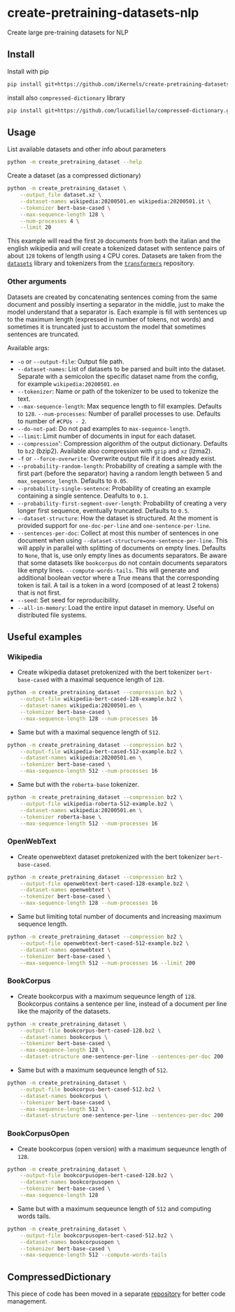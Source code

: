 # create-pretraining-datasets-nlp
Create large pre-training datasets for NLP


## Install

Install with pip

```bash
pip install git+https://github.com/iKernels/create-pretraining-datasets-nlp.git --upgrade
```

install also `compressed-dictionary` library
```bash
pip install git+https://github.com/lucadiliello/compressed-dictionary.git --upgrade
```


## Usage

List available datasets and other info about parameters
```bash
python -m create_pretraining_dataset --help
```

Create a dataset (as a compressed dictionary)
```bash
python -m create_pretraining_dataset \
    --output_file dataset.xz \
    --dataset-names wikipedia:20200501.en wikipedia:20200501.it \
    --tokenizer bert-base-cased \
    --max-sequence-length 128 \
    --num-processes 4 \
    --limit 20
```

This example will read the first `20` documents from both the italian and the english wikipedia and will create a tokenized dataset with sentence pairs of about `128` tokens of length using `4` CPU cores. Datasets are taken from the [`datasets`](https://huggingface.co/docs/datasets/) library and tokenizers from the [`transformers`](https://huggingface.co/transformers/) repository.

### Other arguments

Datasets are created by concatenating sentences coming from the same document and possibly inserting a separator in the middle, just to make the model understand that a separator is. Each example is fill with sentences up to the maximum length (expressed in number of tokens, not words) and sometimes it is truncated just to accustom the model that sometimes sentences are truncated.

Available args:

- `-o` or `--output-file`:  Output file path.
- `--dataset-names`: List of datasets to be parsed and built into the dataset. Separate with a semicolon the specific dataset name from the config, for example `wikipedia:20200501.en`
- `--tokenizer`: Name or path of the tokenizer to be used to tokenize the text.
- `--max-sequence-length`: Max sequence length to fill examples. Defaults to `128`.
`--num-processes`: Number of parallel processes to use. Defaults to number of `#CPUs - 2`.
- `--do-not-pad`: Do not pad examples to `max-sequence-length`.
- `--limit`: Limit number of documents in input for each dataset.
- `--compression`': Compression algorithm of the output dictionary. Defaults to `bz2` (bzip2). Available also compression with `gzip` and `xz` (lzma2).
- `-f` or `--force-overwrite`: Overwrite output file if it does already exist.
- `--probability-random-length`: Probability of creating a sample with the first part (before the separator) having a random length between 5 and `max_sequence_length`. Defaults to `0.05`.
- `--probability-single-sentence`: Probability of creating an example containing a single sentence. Deafults to `0.1`.
- `--probability-first-segment-over-length`: Probability of creating a very longer first sequence, eventually truncated. Defaults to `0.5`. 
- `--dataset-structure`: How the dataset is structured. At the moment is provided support for `one-doc-per-line` and `one-sentence-per-line`. 
- `--sentences-per-doc`: Collect at most this number of sentences in one document when using `--dataset-structure=one-sentence-per-line`. This will apply in parallel with splitting of documents on empty lines. Defaults to `None`, that is, use only empty lines as documents separators. Be aware that some datasets like `bookcorpus` do not contain documents separators like empty lines.
`--compute-words-tails`. This will generate and additional boolean vector where a True means that the corresponding token is tail. A tail is a token in a word (composed of at least 2 tokens) that is not first. 
- `--seed`: Set seed for reproducibility.
- `--all-in-memory`: Load the entire input dataset in memory. Useful on distributed file systems.


## Useful examples

### Wikipedia

- Create wikipedia dataset pretokenized with the bert tokenizer `bert-base-cased` with a maximal sequence length of `128`.
```bash
python -m create_pretraining_dataset --compression bz2 \
    --output-file wikipedia-bert-cased-128-example.bz2 \
    --dataset-names wikipedia:20200501.en \
    --tokenizer bert-base-cased \
    --max-sequence-length 128 --num-processes 16
```

- Same but with a maximal sequence length of `512`.
```bash
python -m create_pretraining_dataset --compression bz2 \
    --output-file wikipedia-bert-cased-512-example.bz2 \
    --dataset-names wikipedia:20200501.en \
    --tokenizer bert-base-cased \
    --max-sequence-length 512 --num-processes 16
```

- Same but with the `roberta-base` tokenizer.
```bash
python -m create_pretraining_dataset --compression bz2 \
    --output-file wikipedia-roberta-512-example.bz2 \
    --dataset-names wikipedia:20200501.en \
    --tokenizer roberta-base \
    --max-sequence-length 512 --num-processes 16
```


### OpenWebText

- Create openwebtext dataset pretokenized with the bert tokenizer `bert-base-cased`.
```bash
python -m create_pretraining_dataset --compression bz2 \
    --output-file openwebtext-bert-cased-128-example.bz2 \
    --dataset-names openwebtext \
    --tokenizer bert-base-cased \
    --max-sequence-length 128 --num-processes 16
```

- Same but limiting total number of documents and increasing maximum sequence length.
```bash
python -m create_pretraining_dataset --compression bz2 \
    --output-file openwebtext-bert-cased-512-example.bz2 \
    --dataset-names openwebtext \
    --tokenizer bert-base-cased \
    --max-sequence-length 512 --num-processes 16 --limit 200
```


### BookCorpus

- Create bookcorpus with a maximum sequeunce length of `128`. Bookcorpus contains a sentence per line, instead of a document per line like the majority of the datasets.
```bash
python -m create_pretraining_dataset \
    --output-file bookcorpus-bert-cased-128.bz2 \
    --dataset-names bookcorpus \
    --tokenizer bert-base-cased \
    --max-sequence-length 128 \
    --dataset-structure one-sentence-per-line --sentences-per-doc 200
```

- Same but with a maximum sequeunce length of `512`.
```bash
python -m create_pretraining_dataset \
    --output-file bookcorpus-bert-cased-512.bz2 \
    --dataset-names bookcorpus \
    --tokenizer bert-base-cased \
    --max-sequence-length 512 \
    --dataset-structure one-sentence-per-line --sentences-per-doc 200
```


### BookCorpusOpen

- Create bookcorpus (open version) with a maximum sequeunce length of `128`.
```bash
python -m create_pretraining_dataset \
    --output-file bookcorpusopen-bert-cased-128.bz2 \
    --dataset-names bookcorpusopen \
    --tokenizer bert-base-cased \
    --max-sequence-length 128
```

- Same but with a maximum sequeunce length of `512` and computing words tails.
```bash
python -m create_pretraining_dataset \
    --output-file bookcorpusopen-bert-cased-512.bz2 \
    --dataset-names bookcorpusopen \
    --tokenizer bert-base-cased \
    --max-sequence-length 512 --compute-words-tails
```


## CompressedDictionary

This piece of code has been moved in a separate [repository](https://github.com/lucadiliello/compressed-dictionary) for better code management.